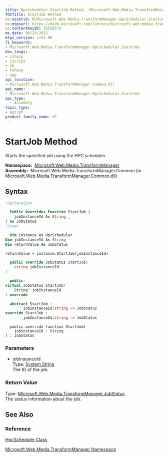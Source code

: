 ```yaml
---
title: HpcScheduler.StartJob Method  (Microsoft.Web.Media.TransformManager)
TOCTitle: StartJob Method
ms:assetid: M:Microsoft.Web.Media.TransformManager.HpcScheduler.StartJob(System.String)
ms:mtpsurl: https://msdn.microsoft.com/library/microsoft.web.media.transformmanager.hpcscheduler.startjob(v=VS.90)
ms:contentKeyID: 35520573
ms.date: 06/14/2012
mtps_version: v=VS.90
f1_keywords:
- Microsoft.Web.Media.TransformManager.HpcScheduler.StartJob
dev_langs:
- csharp
- jscript
- vb
- FSharp
- cpp
api_location:
- Microsoft.Web.Media.TransformManager.Common.dll
api_name:
- Microsoft.Web.Media.TransformManager.HpcScheduler.StartJob
api_type:
  - Assembly
topic_type:
- apiref
product_family_name: VS
---
```


# StartJob Method

Starts the specified job using the HPC scheduler.

**Namespace:**  [Microsoft.Web.Media.TransformManager](microsoft-web-media-transformmanager-namespace.md)  
**Assembly:**  Microsoft.Web.Media.TransformManager.Common (in Microsoft.Web.Media.TransformManager.Common.dll)

## Syntax

```vb
'Declaration

  Public Overrides Function StartJob ( _
    jobInstanceId As String _
) As JobStatus
'Usage

  Dim instance As HpcScheduler
Dim jobInstanceId As String
Dim returnValue As JobStatus

returnValue = instance.StartJob(jobInstanceId)
```

```csharp
  public override JobStatus StartJob(
    string jobInstanceId
)
```

```cpp
  public:
virtual JobStatus StartJob(
    String^ jobInstanceId
) override
```

``` fsharp
  abstract StartJob : 
        jobInstanceId:string -> JobStatus 
override StartJob : 
        jobInstanceId:string -> JobStatus 
```

```jscript
  public override function StartJob(
    jobInstanceId : String
) : JobStatus
```

### Parameters

  - jobInstanceId  
    Type: [System.String](https://msdn.microsoft.com/library/s1wwdcbf)  
    The ID of the job.  

### Return Value

Type: [Microsoft.Web.Media.TransformManager.JobStatus](jobstatus-enumeration-microsoft-web-media-transformmanager.md)  
The status information about the job.  

## See Also

### Reference

[HpcScheduler Class](hpcscheduler-class-microsoft-web-media-transformmanager.md)

[Microsoft.Web.Media.TransformManager Namespace](microsoft-web-media-transformmanager-namespace.md)
